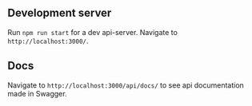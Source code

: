 ## Development server

Run `npm run start` for a dev api-server. Navigate to `http://localhost:3000/`.

## Docs

Navigate to `http://localhost:3000/api/docs/` to see api documentation made in Swagger.